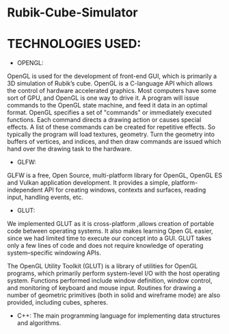# Rubik-Cube-Simulator
# TECHNOLOGIES USED:
* OPENGL:

OpenGL is used for the development of front-end GUI, which is primarily a 3D simulation of Rubik’s cube. 
OpenGL is a C-language API which allows the control of hardware accelerated graphics. Most computers have some sort of GPU, and OpenGL is one way to drive it. 
A program will issue commands to the OpenGL state machine, and feed it data in an optimal format.  OpenGL specifies a set of "commands" or immediately executed functions. Each command directs a drawing action or causes special effects. A list of these commands can be created for repetitive effects.
So typically the program will load textures, geometry. Turn the geometry into buffers of vertices, and indices, and then draw commands are issued which hand over the drawing task to the hardware.

* GLFW:

GLFW is a free, Open Source, multi-platform library for OpenGL, OpenGL ES and Vulkan application development. It provides a simple, platform-independent API for creating windows, contexts and surfaces, reading input, handling events, etc.
* GLUT:

We implemented GLUT as it is cross-platform ,allows creation of portable code between operating systems. It also makes learning Open GL easier, since we had limited time to execute our concept into a GUI. GLUT  takes only a few lines of code and does not require knowledge of operating system–specific windowing APIs.

The OpenGL Utility Toolkit (GLUT) is a library of utilities for OpenGL programs, which primarily perform system-level I/O with the host operating system. Functions performed include window definition, window control, and monitoring of keyboard and mouse input. Routines for drawing a number of geometric primitives (both in solid and wireframe mode) are also provided, including cubes, spheres.


* C++: 
The main programming language for implementing data structures and algorithms. 
